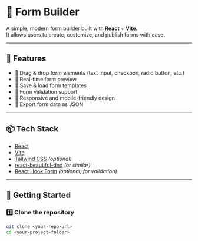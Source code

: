 # 📝 Form Builder

A simple, modern form builder built with **React** + **Vite**.  
It allows users to create, customize, and publish forms with ease.

---

## 🚀 Features

- 🔷 Drag & drop form elements (text input, checkbox, radio button, etc.)
- 🔷 Real-time form preview
- 🔷 Save & load form templates
- 🔷 Form validation support
- 🔷 Responsive and mobile-friendly design
- 🔷 Export form data as JSON

---

## 📦 Tech Stack

- [React](https://react.dev/)
- [Vite](https://vitejs.dev/)
- [Tailwind CSS](https://tailwindcss.com/) _(optional)_
- [react-beautiful-dnd](https://github.com/atlassian/react-beautiful-dnd) _(or similar)_  
- [React Hook Form](https://react-hook-form.com/) _(optional, for validation)_

---

## 🔧 Getting Started

### 1️⃣ Clone the repository

```bash
git clone <your-repo-url>
cd <your-project-folder>
